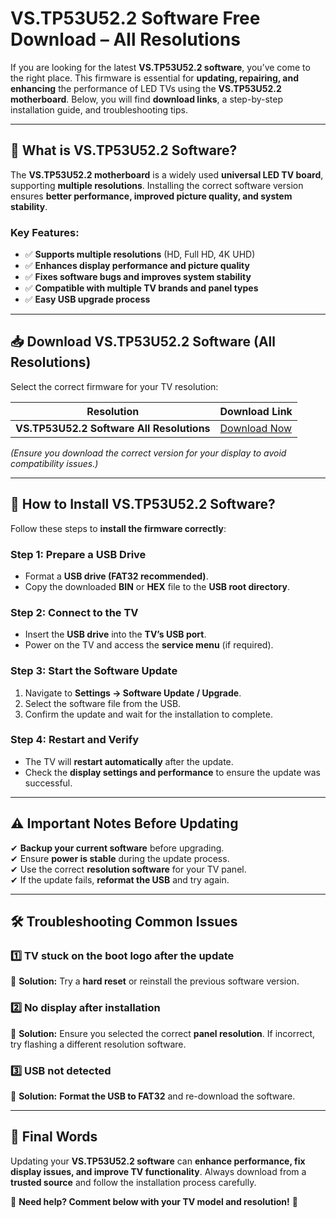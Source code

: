 # **VS.TP53U52.2 Software Free Download – All Resolutions**  

If you are looking for the latest **VS.TP53U52.2 software**, you’ve come to the right place. This firmware is essential for **updating, repairing, and enhancing** the performance of LED TVs using the **VS.TP53U52.2 motherboard**. Below, you will find **download links**, a step-by-step installation guide, and troubleshooting tips.  

---

## 🔹 **What is VS.TP53U52.2 Software?**  
The **VS.TP53U52.2 motherboard** is a widely used **universal LED TV board**, supporting **multiple resolutions**. Installing the correct software version ensures **better performance, improved picture quality, and system stability**.  

### **Key Features:**  
- ✅ **Supports multiple resolutions** (HD, Full HD, 4K UHD)  
- ✅ **Enhances display performance and picture quality**  
- ✅ **Fixes software bugs and improves system stability**  
- ✅ **Compatible with multiple TV brands and panel types**  
- ✅ **Easy USB upgrade process**  

---

## 📥 **Download VS.TP53U52.2 Software (All Resolutions)**  

Select the correct firmware for your TV resolution:  

| **Resolution** | **Download Link** |  
|--------------|--------------------|  
| **VS.TP53U52.2 Software All Resolutions** | [Download Now](https://kazmielecom.xyz/vs-tp53u52-2-software-led-tv/) |  


*(Ensure you download the correct version for your display to avoid compatibility issues.)*  

---

## 🔧 **How to Install VS.TP53U52.2 Software?**  
Follow these steps to **install the firmware correctly**:  

### **Step 1: Prepare a USB Drive**  
- Format a **USB drive (FAT32 recommended)**.  
- Copy the downloaded **BIN** or **HEX** file to the **USB root directory**.  

### **Step 2: Connect to the TV**  
- Insert the **USB drive** into the **TV’s USB port**.  
- Power on the TV and access the **service menu** (if required).  

### **Step 3: Start the Software Update**  
1. Navigate to **Settings → Software Update / Upgrade**.  
2. Select the software file from the USB.  
3. Confirm the update and wait for the installation to complete.  

### **Step 4: Restart and Verify**  
- The TV will **restart automatically** after the update.  
- Check the **display settings and performance** to ensure the update was successful.  

---

## ⚠️ **Important Notes Before Updating**  
✔ **Backup your current software** before upgrading.  
✔ Ensure **power is stable** during the update process.  
✔ Use the correct **resolution software** for your TV panel.  
✔ If the update fails, **reformat the USB** and try again.  

---

## 🛠 **Troubleshooting Common Issues**  

### **1️⃣ TV stuck on the boot logo after the update**  
🔹 **Solution:** Try a **hard reset** or reinstall the previous software version.  

### **2️⃣ No display after installation**  
🔹 **Solution:** Ensure you selected the correct **panel resolution**. If incorrect, try flashing a different resolution software.  

### **3️⃣ USB not detected**  
🔹 **Solution:** **Format the USB to FAT32** and re-download the software.  

---

## 🔗 **Final Words**  
Updating your **VS.TP53U52.2 software** can **enhance performance, fix display issues, and improve TV functionality**. Always download from a **trusted source** and follow the installation process carefully.  

📌 **Need help? Comment below with your TV model and resolution!** 🚀  
